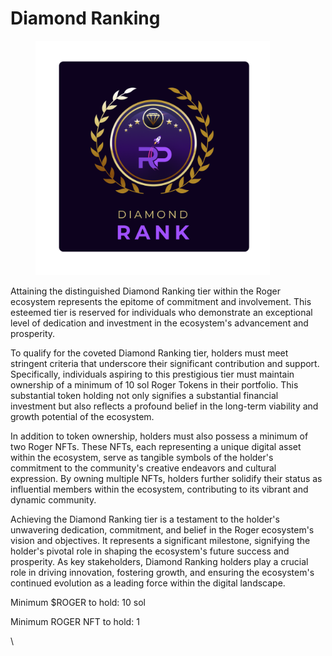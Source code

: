 # Diamond Ranking

<figure><img src="../../../.gitbook/assets/5 (1).png" alt="" width="375"><figcaption></figcaption></figure>

Attaining the distinguished Diamond Ranking tier within the Roger ecosystem represents the epitome of commitment and involvement. This esteemed tier is reserved for individuals who demonstrate an exceptional level of dedication and investment in the ecosystem's advancement and prosperity.

&#x20;To qualify for the coveted Diamond Ranking tier, holders must meet stringent criteria that underscore their significant contribution and support. Specifically, individuals aspiring to this prestigious tier must maintain ownership of a minimum of 10 sol  Roger Tokens in their portfolio. This substantial token holding not only signifies a substantial financial investment but also reflects a profound belief in the long-term viability and growth potential of the ecosystem.

&#x20;In addition to token ownership, holders must also possess a minimum of two Roger NFTs. These NFTs, each representing a unique digital asset within the ecosystem, serve as tangible symbols of the holder's commitment to the community's creative endeavors and cultural expression. By owning multiple NFTs, holders further solidify their status as influential members within the ecosystem, contributing to its vibrant and dynamic community.

&#x20;Achieving the Diamond Ranking tier is a testament to the holder's unwavering dedication, commitment, and belief in the Roger ecosystem's vision and objectives. It represents a significant milestone, signifying the holder's pivotal role in shaping the ecosystem's future success and prosperity. As key stakeholders, Diamond Ranking holders play a crucial role in driving innovation, fostering growth, and ensuring the ecosystem's continued evolution as a leading force within the digital landscape.

&#x20;Minimum $ROGER to hold:            10 sol

Minimum ROGER NFT to hold:       1

\


&#x20;
